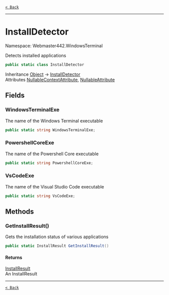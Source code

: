 [`< Back`](./)

---

# InstallDetector

Namespace: Webmaster442.WindowsTerminal

Detects installed applications

```csharp
public static class InstallDetector
```

Inheritance [Object](https://docs.microsoft.com/en-us/dotnet/api/system.object) → [InstallDetector](./webmaster442.windowsterminal.installdetector.md)<br>
Attributes [NullableContextAttribute](https://docs.microsoft.com/en-us/dotnet/api/system.runtime.compilerservices.nullablecontextattribute), [NullableAttribute](https://docs.microsoft.com/en-us/dotnet/api/system.runtime.compilerservices.nullableattribute)

## Fields

### **WindowsTerminalExe**

The name of the Windows Terminal executable

```csharp
public static string WindowsTerminalExe;
```

### **PowershellCoreExe**

The name of the Powershell Core executable

```csharp
public static string PowershellCoreExe;
```

### **VsCodeExe**

The name of the Visual Studio Code executable

```csharp
public static string VsCodeExe;
```

## Methods

### **GetInstallResult()**

Gets the installation status of various applications

```csharp
public static InstallResult GetInstallResult()
```

#### Returns

[InstallResult](./webmaster442.windowsterminal.installresult.md)<br>
An InstallResult

---

[`< Back`](./)
